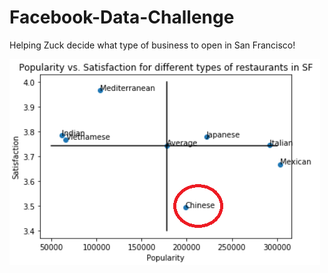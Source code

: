 # Facebook-Data-Challenge
Helping Zuck decide what type of business to open in San Francisco!


![](review_scatterplot.png)
